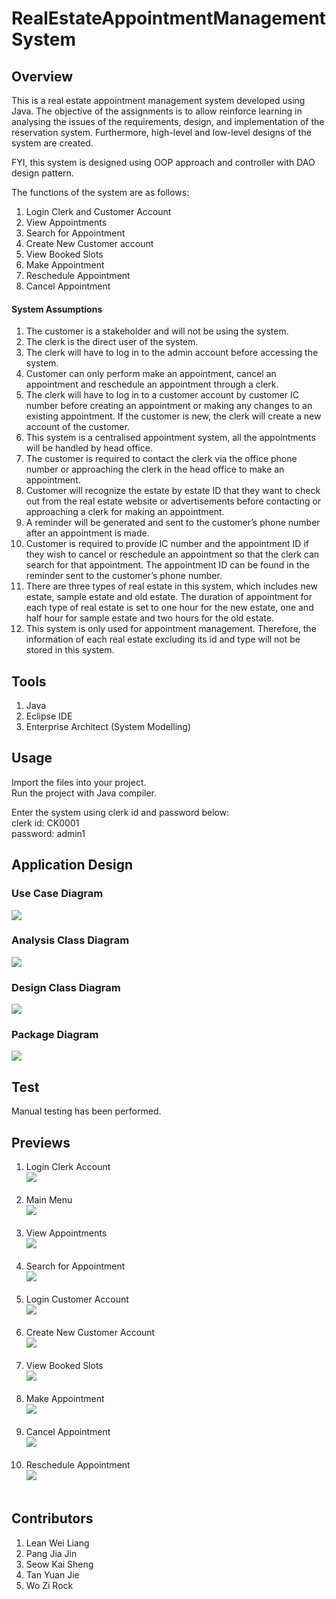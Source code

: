 # RealEstateAppointmentManagementSystem

## Overview
<p>This is a real estate appointment management system developed using Java. The objective of the assignments is to allow reinforce learning in analysing the issues of the requirements, design, and implementation of the reservation system. Furthermore, high-level and low-level designs of the system are created.</p>
<p>FYI, this system is designed using OOP approach and controller with DAO design pattern.</p>
<p>The functions of the system are as follows:</p>

1. Login Clerk and Customer Account
2. View Appointments
3. Search for Appointment
4. Create New Customer account
5. View Booked Slots
6. Make Appointment
7. Reschedule Appointment
8. Cancel Appointment

#### System Assumptions
1.	The customer is a stakeholder and will not be using the system.
2.	The clerk is the direct user of the system.
3.	The clerk will have to log in to the admin account before accessing the system.
4.	Customer can only perform make an appointment, cancel an appointment and reschedule an appointment through a clerk.
5.	The clerk will have to log in to a customer account by customer IC number before creating an appointment or making any changes to an existing appointment. If the customer is new, the clerk will create a new account of the customer.
6.	This system is a centralised appointment system, all the appointments will be handled by head office.
7.	The customer is required to contact the clerk via the office phone number or approaching the clerk in the head office to make an appointment.
8.	Customer will recognize the estate by estate ID that they want to check out from the real estate website or advertisements before contacting or approaching a clerk for making an appointment.
9.	A reminder will be generated and sent to the customer’s phone number after an appointment is made.
10.	Customer is required to provide IC number and the appointment ID if they wish to cancel or reschedule an appointment so that the clerk can search for that appointment. The appointment ID can be found in the reminder sent to the customer’s phone number.
11.	There are three types of real estate in this system, which includes new estate, sample estate and old estate. The duration of appointment for each type of real estate is set to one hour for the new estate, one and half hour for sample estate and two hours for the old estate.
12.	This system is only used for appointment management. Therefore, the information of each real estate excluding its id and type will not be stored in this system.

## Tools
1. Java
2. Eclipse IDE
3. Enterprise Architect (System Modelling)

## Usage
Import the files into your project.<br>
Run the project with Java compiler.

Enter the system using clerk id and password below:<br>
clerk id: CK0001<br>
password: admin1

## Application Design
### Use Case Diagram
<img src="previews/UseCaseDiagram.png">

### Analysis Class Diagram
<img src="previews/AnalysisClassDiagram.png">

### Design Class Diagram
<img src="previews/DesignClassDiagram.png">

### Package Diagram
<img src="previews/PackageDiagram.png">

## Test
Manual testing has been performed.

## Previews
1. Login Clerk Account <br> <img src="previews/LoginClerk.png"><br><br>
2. Main Menu <br> <img src="previews/MainMenu.png"><br><br>
3. View Appointments <br> <img src="previews/ViewAppointments.png"><br><br>
4. Search for Appointment <br> <img src="previews/SearchForAppointment.png"><br><br>
5. Login Customer Account <br> <img src="previews/LoginCustomer.png"><br><br>
6. Create New Customer Account <br> <img src="previews/CreateCustomerAccount.png"><br><br>
7. View Booked Slots <br> <img src="previews/ViewBookedSlots.png"><br><br>
8. Make Appointment <br> <img src="previews/MakeAppointment.png"><br><br>
9. Cancel Appointment <br> <img src="previews/CancelAppointment.png"><br><br>
10. Reschedule Appointment <br> <img src="previews/RescheduleAppointment.png"><br><br>

## Contributors
1. Lean Wei Liang
2. Pang Jia Jin
3. Seow Kai Sheng
4. Tan Yuan Jie
5. Wo Zi Rock
